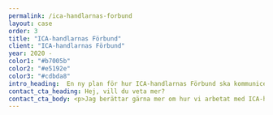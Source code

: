 ```yaml
---
permalink: /ica-handlarnas-forbund
layout: case
order: 3
title: "ICA-handlarnas Förbund"
client: "ICA-handlarnas Förbund"
year: 2020 -
color1: "#b7005b"
color2: "#e5192e"
color3: "#cdbda8"
intro_heading:  En ny plan för hur ICA-handlarnas Förbund ska kommunicera med sina målgrupper.
contact_cta_heading: Hej, vill du veta mer?
contact_cta_body: <p>Jag berättar gärna mer om hur vi arbetat med ICA-handlarnas Förbund och hur vi kan hjälpa er.</p>
---
```

